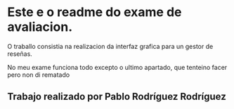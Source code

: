 # Este e o readme do exame de avaliacion.

O traballo consistia na realizacion da interfaz grafica para un gestor de reseñas.

No meu exame funciona todo excepto o ultimo apartado, que tenteino facer pero non di rematado


## Trabajo realizado por Pablo Rodríguez Rodríguez